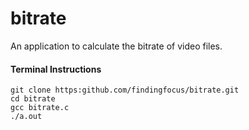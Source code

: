 # bitrate

An application to calculate the bitrate of video files.

#### Terminal Instructions
```
git clone https:github.com/findingfocus/bitrate.git
cd bitrate
gcc bitrate.c
./a.out
```
